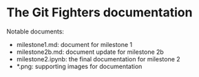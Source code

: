 # The Git Fighters documentation

Notable documents:

- milestone1.md: document for milestone 1
- milestone2b.md: document update for milestone 2b
- milestone2.ipynb: the final documentation for milestone 2
- *.png: supporting images for documentation
